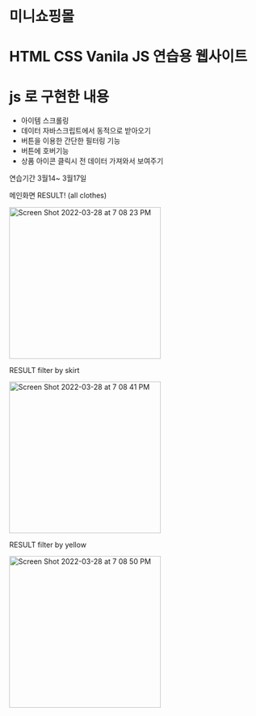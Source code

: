 # 미니쇼핑몰

# HTML CSS Vanila JS 연습용 웹사이트
# js 로 구현한 내용
<ul>
  <li>아이템 스크롤링</li>
  <li>데이터 자바스크립트에서 동적으로 받아오기</li>
  <li>버튼을 이용한 간단한 필터링 기능</li>
  <li>버튼에 호버기능</li>
  <li>상품 아이콘 클릭시 전 데이터 가져와서 보여주기</li>
</ul>

연습기간
3월14~ 3월17일


메인화면 RESULT! (all clothes)
<p align="left"><img width="300" alt="Screen Shot 2022-03-28 at 7 08 23 PM" src="https://user-images.githubusercontent.com/78943816/160376964-7941c383-0957-49ce-9a1d-ac7a32ab0aad.png"></p>

RESULT filter by skirt 
<p align="left"><img width="300" alt="Screen Shot 2022-03-28 at 7 08 41 PM" src="https://user-images.githubusercontent.com/78943816/160377292-2e49b5ec-8147-48b8-805b-d6f7848c2031.png"></p>


RESULT filter by yellow
<p align="left"><img width="300" alt="Screen Shot 2022-03-28 at 7 08 50 PM" src="https://user-images.githubusercontent.com/78943816/160377385-c2c2c45e-bc04-4ca5-a58b-018f731e2563.png"></p>
